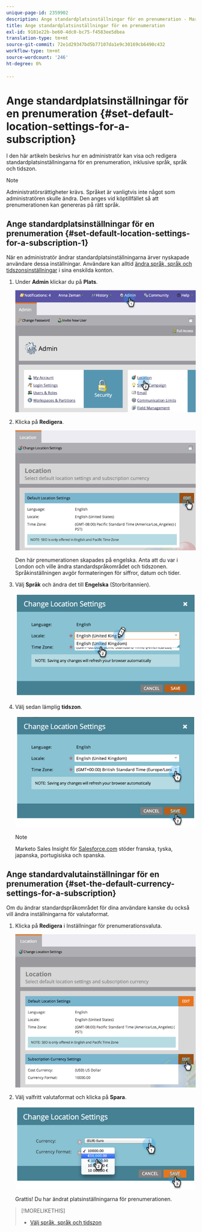```yaml
---
unique-page-id: 2359902
description: Ange standardplatsinställningar för en prenumeration - Marketo Docs - produktdokumentation
title: Ange standardplatsinställningar för en prenumeration
exl-id: 9181e22b-be60-4dc0-bc75-f4583ee5dbea
translation-type: tm+mt
source-git-commit: 72e1d29347bd5b77107da1e9c30169cb6490c432
workflow-type: tm+mt
source-wordcount: '246'
ht-degree: 0%

---
```


# Ange standardplatsinställningar för en prenumeration {#set-default-location-settings-for-a-subscription}

I den här artikeln beskrivs hur en administratör kan visa och redigera standardplatsinställningarna för en prenumeration, inklusive språk, språk och tidszon.

>[!NOTE]
>
>Administratörsrättigheter krävs. Språket är vanligtvis inte något som administratören skulle ändra. Den anges vid köptillfället så att prenumerationen kan genereras på rätt språk.

## Ange standardplatsinställningar för en prenumeration {#set-default-location-settings-for-a-subscription-1}

När en administratör ändrar standardplatsinställningarna ärver nyskapade användare dessa inställningar. Användare kan alltid [ändra språk, språk och tidszonsinställningar](/help/marketo/product-docs/administration/settings/select-your-language-locale-and-time-zone.md) i sina enskilda konton.

1. Under **Admin** klickar du på **Plats**.

   ![](assets/image2014-11-7-11-3a39-3a17.png)

1. Klicka på **Redigera**.

   ![](assets/image2014-11-7-11-3a40-3a39.png)

   Den här prenumerationen skapades på engelska. Anta att du var i London och ville ändra standardspråkområdet och tidszonen. Språkinställningen avgör formateringen för siffror, datum och tider.

1. Välj **Språk** och ändra det till **Engelska** (Storbritannien).

   ![](assets/image2014-11-7-11-3a51-3a26.png)

1. Välj sedan lämplig **tidszon**.

   ![](assets/image2014-11-7-14-3a42-3a34.png)

   >[!NOTE]
   >
   >Marketo Sales Insight för [Salesforce.com](https://salesforce.com/) stöder franska, tyska, japanska, portugisiska och spanska.

## Ange standardvalutainställningar för en prenumeration {#set-the-default-currency-settings-for-a-subscription}

Om du ändrar standardspråkområdet för dina användare kanske du också vill ändra inställningarna för valutaformat.

1. Klicka på **Redigera** i Inställningar för prenumerationsvaluta.

   ![](assets/image2014-11-7-15-3a50-3a33.png)

1. Välj valfritt valutaformat och klicka på **Spara**.

   ![](assets/image2014-11-7-15-3a58-3a21.png)

   Grattis! Du har ändrat platsinställningarna för prenumerationen.

>[!MORELIKETHIS]
>
>* [Välj språk, språk och tidszon](/help/marketo/product-docs/administration/settings/select-your-language-locale-and-time-zone.md)

